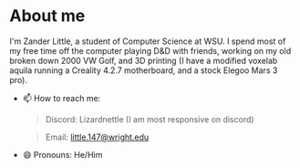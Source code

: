 # About me
I'm Zander Little, a student of Computer Science at WSU. I spend most of my free time off the computer playing D&D with friends, working on my old broken down 2000 VW Golf, and 3D printing (I have a modified voxelab aquila running a Creality 4.2.7 motherboard, and a stock Elegoo Mars 3 pro).

- 📫 How to reach me:
  
  > Discord: Lizardnettle (I am most responsive on discord)
  
  > Email: little.147@wright.edu
- 😄 Pronouns: He/Him

